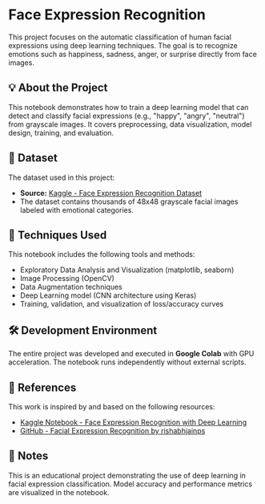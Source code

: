 # Face Expression Recognition

This project focuses on the automatic classification of human facial expressions using deep learning techniques. The goal is to recognize emotions such as happiness, sadness, anger, or surprise directly from face images.

## 💡 About the Project

This notebook demonstrates how to train a deep learning model that can detect and classify facial expressions (e.g., "happy", "angry", "neutral") from grayscale images. It covers preprocessing, data visualization, model design, training, and evaluation.

## 📁 Dataset

The dataset used in this project:

- **Source:** [Kaggle - Face Expression Recognition Dataset](https://www.kaggle.com/datasets/jonathanoheix/face-expression-recognition-dataset/data)
- The dataset contains thousands of 48x48 grayscale facial images labeled with emotional categories.

## 🧠 Techniques Used

This notebook includes the following tools and methods:

- Exploratory Data Analysis and Visualization (matplotlib, seaborn)
- Image Processing (OpenCV)
- Data Augmentation techniques
- Deep Learning model (CNN architecture using Keras)
- Training, validation, and visualization of loss/accuracy curves

## 🛠️ Development Environment

The entire project was developed and executed in **Google Colab** with GPU acceleration. The notebook runs independently without external scripts.

## 🔗 References

This work is inspired by and based on the following resources:

- [Kaggle Notebook - Face Expression Recognition with Deep Learning](https://www.kaggle.com/code/jonathanoheix/face-expression-recognition-with-deep-learning)
- [GitHub - Facial Expression Recognition by rishabhjainps](https://github.com/rishabhjainps/Facial-Expression-Recognition)

## 📌 Notes

This is an educational project demonstrating the use of deep learning in facial expression classification. Model accuracy and performance metrics are visualized in the notebook.
